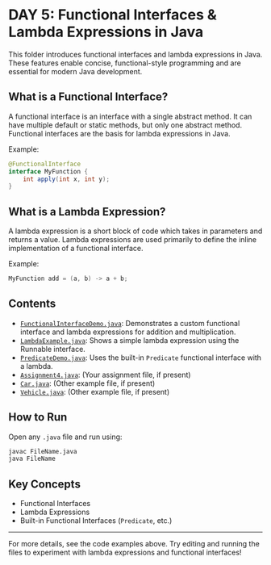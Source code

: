 # DAY 5: Functional Interfaces & Lambda Expressions in Java

This folder introduces functional interfaces and lambda expressions in Java. These features enable concise, functional-style programming and are essential for modern Java development.

## What is a Functional Interface?

A functional interface is an interface with a single abstract method. It can have multiple default or static methods, but only one abstract method. Functional interfaces are the basis for lambda expressions in Java.

Example:

```java
@FunctionalInterface
interface MyFunction {
    int apply(int x, int y);
}
```

## What is a Lambda Expression?

A lambda expression is a short block of code which takes in parameters and returns a value. Lambda expressions are used primarily to define the inline implementation of a functional interface.

Example:

```java
MyFunction add = (a, b) -> a + b;
```

## Contents

- [`FunctionalInterfaceDemo.java`](FunctionalInterfaceDemo.java): Demonstrates a custom functional interface and lambda expressions for addition and multiplication.
- [`LambdaExample.java`](LambdaExample.java): Shows a simple lambda expression using the Runnable interface.
- [`PredicateDemo.java`](PredicateDemo.java): Uses the built-in `Predicate` functional interface with a lambda.
- [`Assignment4.java`](Assignment4.java): (Your assignment file, if present)
- [`Car.java`](Car.java): (Other example file, if present)
- [`Vehicle.java`](Vehicle.java): (Other example file, if present)

## How to Run

Open any `.java` file and run using:

```sh
javac FileName.java
java FileName
```

## Key Concepts

- Functional Interfaces
- Lambda Expressions
- Built-in Functional Interfaces (`Predicate`, etc.)

---

For more details, see the code examples above. Try editing and running the files to experiment with lambda expressions and functional interfaces!
